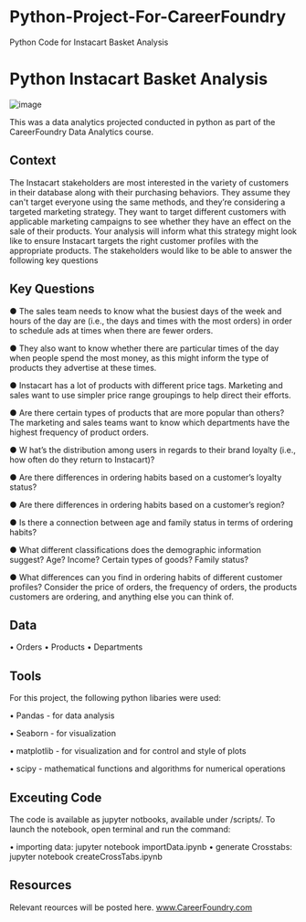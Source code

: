 # Python-Project-For-CareerFoundry
Python Code for Instacart Basket Analysis 

# Python Instacart Basket Analysis

![image](https://github.com/MarkStaffordReece/Python-InstaCart-Basket-Analysis/assets/133573550/47521cd0-321d-4416-8721-2a4e173ce104)

This was a data analytics projected conducted in python as part of the CareerFoundry Data Analytics course. 

## Context

The Instacart stakeholders are most interested in the variety of customers in their database
along with their purchasing behaviors. They assume they can't target everyone using the
same methods, and they’re considering a targeted marketing strategy. They want to target
different customers with applicable marketing campaigns to see whether they have an effect
on the sale of their products. Your analysis will inform what this strategy might look like to
ensure Instacart targets the right customer profiles with the appropriate products. The
stakeholders would like to be able to answer the following key questions

## Key Questions
● The sales team needs to know what the busiest days of the week and hours of the
day are (i.e., the days and times with the most orders) in order to schedule ads at
times when there are fewer orders.

● They also want to know whether there are particular times of the day when people
spend the most money, as this might inform the type of products they advertise at
these times.

● Instacart has a lot of products with different price tags. Marketing and sales want to
use simpler price range groupings to help direct their efforts.

● Are there certain types of products that are more popular than others? The marketing
and sales teams want to know which departments have the highest frequency of
product orders.

● W hat’s the distribution among users in regards to their brand loyalty (i.e., how
often do they return to Instacart)?

● Are there differences in ordering habits based on a customer’s loyalty status?

● Are there differences in ordering habits based on a customer’s region?

● Is there a connection between age and family status in terms of ordering
habits?

● What different classifications does the demographic information suggest?
Age? Income? Certain types of goods? Family status?

● What differences can you find in ordering habits of different customer
profiles? Consider the price of orders, the frequency of orders, the products
customers are ordering, and anything else you can think of.

## Data

•	Orders
•	Products
•	Departments

## Tools
For this project, the following python libaries were used: 

•	Pandas - for data analysis

•	Seaborn - for visualization

• matplotlib - for visualization and for control and style of plots

• scipy - mathematical functions and algorithms for numerical operations

## Exceuting Code
The code is available as jupyter notbooks, available under /scripts/.
To launch the notebook, open terminal and run the command: 

• importing data: jupyter notebook importData.ipynb
• generate Crosstabs: jupyter notebook createCrossTabs.ipynb

## Resources
Relevant reources will be posted here. 
www.CareerFoundry.com 



 

